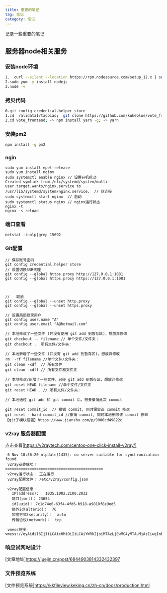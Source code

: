 ```yaml
---
title: 重要的笔记
tag: 笔记
category: 笔记
---
```


记录一些重要的笔记


## 服务器node相关服务

### 安装node环境

``` bash
1.  curl --silent --location https://rpm.nodesource.com/setup_12.x | sudo bash -
2.sudo yum -y install nodejs
3.node -v
```

### 拷贝代码

``` bash
0.git config credential.helper store
1.cd  /alidata1/taopiao;  git clone https://github.com/kukeblue/vote_frontend.git
2.cd vote_frontend; -> npm install yarn -g; -> yarn
```

### 安装pm2

``` bash
npm install -g pm2
```

### ngin
```
sudo yum install epel-release
sudo yum install nginx
sudo systemctl enable nginx // 设置开机启动
Created symlink from /etc/systemd/system/multi-user.target.wants/nginx.service to /usr/lib/systemd/system/nginx.service.  // 软连接
sudo systemctl start nginx  // 启动
sudo systemctl status nginx // nginx运行状态
nginx -t 
nginx -s reload
```

### 端口查看
```
netstat -tunlp|grep 15692
```

### Git配置
```
// 保存账号密码
git config credential.helper store
// 设置切换SSR代理
git config --global https.proxy http://127.0.0.1:1081
git config --global https.proxy https://127.0.0.1:1081



//   取消
git config --global --unset http.proxy
git config --global --unset https.proxy

// 设置局部登录用户
git config user.name "A"
git config user.email "A@hotmail.com"

// 本地修改了一些文件 (并没有使用 git add 到暂存区)，想放弃修改
git checkout -- filename // 单个文件/文件夹：
git checkout .  所有文件/文件夹：

// 本地新增了一些文件 (并没有 git add 到暂存区)，想放弃修改
rm  -rf filename //单个文件/文件夹：
git clean -xdf  // 所有文件
git clean -xdff // 所有文件和文件夹

// 本地修改/新增了一些文件，已经 git add 到暂存区，想放弃修改
git reset HEAD filename //单个文件/文件夹
git reset HEAD . // 所有文件/文件夹：

// 本地通过 git add 和 git commit 后，想要撤销此次 commit

git reset commit_id  // 撤销 commit, 同时保留该 commit 修改
git reset --hard commit_id //撤销 commit, 同时本地删除该 commit 修改
【git子模块设置】https://www.jianshu.com/p/9000cd49822c

```



### v2ray 服务器配置
点击查看[https://v2raytech.com/centos-one-click-install-v2ray/]
```
 6 Nov 10:56:20 ntpdate[1435]: no server suitable for synchronization found
 v2ray安装成功！
============================================
 v2ray运行状态： 正在运行
 v2ray配置文件： /etc/v2ray/config.json

 v2ray配置信息：               
   IP(address):   1035.1002.2100.2032
   端口(port)： 23654
   id(uuid)： 7c1d74e6-63f4-4fd6-b918-a9818f8e9ed5
   额外id(alterid)：  76
   加密方式(security)：  auto
   传输协议(network)：  tcp

 vmess链接:  vmess://eyAidiI6IjIiLCAicHMiOiIiLCAiYWRkIjoiMTAzLjEwMC4yMTAuMjAzIiwgInBvcnQiOiIyMzY1NCIsICJpZCI6IjdjMWQ3NGU2LTYzZjQtNGZkNi1iOTE4LWE5ODE4ZjhlOWVkNSIsICJhaWQiOiI3NiIsICJuZXQiOiJ0Y3AiLCAidHlwZSI6Im5vbmUiLCAiaG9zdCI6IiIsICJwYXRoIjoiIiwgInRscyI6IiIgfQ==
```


### 响应试网站设计
[文章地址]https://juejin.cn/post/6844903814332432397
 

### 文件预览系统
[文件预览系统]https://kkfileview.keking.cn/zh-cn/docs/production.html